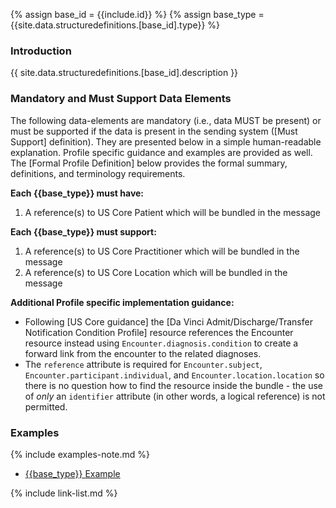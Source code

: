 
{% assign base_id = {{include.id}} %}
{% assign base_type = {{site.data.structuredefinitions.[base_id].type}} %}

### Introduction

{{ site.data.structuredefinitions.[base_id].description }}

### Mandatory and Must Support Data Elements

The following data-elements are mandatory (i.e., data MUST be present) or must be supported if the data is present in the sending system ([Must Support] definition). They are presented below in a simple human-readable explanation.  Profile specific guidance and examples are provided as well.  The [Formal Profile Definition] below provides the  formal summary, definitions, and  terminology requirements.

**Each {{base_type}} must have:**

1. A reference(s) to US Core Patient which will be bundled in the message

**Each {{base_type}} must support:**

1. A reference(s) to US Core Practitioner which will be bundled in the message
1. A reference(s) to US Core Location which will be bundled in the message

**Additional Profile specific implementation guidance:**

- Following [US Core guidance] the [Da Vinci Admit/Discharge/Transfer Notification Condition Profile] resource references the Encounter resource instead using `Encounter.diagnosis.condition` to create a forward link from the encounter to the related diagnoses.
- The `reference` attribute is required for `Encounter.subject`, `Encounter.participant.individual`, and `Encounter.location.location` so there is no question how to find the resource inside the bundle - the use of *only* an `identifier` attribute (in other words, a logical reference) is not permitted.

### Examples

{% include examples-note.md %}

- [{{base_type}} Example]({{base_type}}-{{base_id}}-01.html)

{% include link-list.md %}

